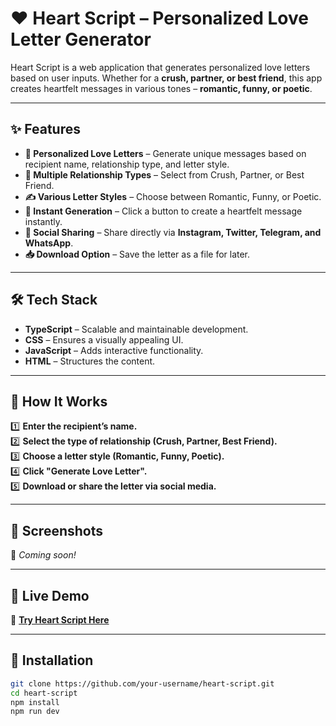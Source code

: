 # ❤️ Heart Script – Personalized Love Letter Generator  

Heart Script is a web application that generates personalized love letters based on user inputs. Whether for a **crush, partner, or best friend**, this app creates heartfelt messages in various tones – **romantic, funny, or poetic**.  

---

## ✨ Features  

- **💌 Personalized Love Letters** – Generate unique messages based on recipient name, relationship type, and letter style.  
- **💑 Multiple Relationship Types** – Select from Crush, Partner, or Best Friend.  
- **✍️ Various Letter Styles** – Choose between Romantic, Funny, or Poetic.  
- **🚀 Instant Generation** – Click a button to create a heartfelt message instantly.  
- **📲 Social Sharing** – Share directly via **Instagram, Twitter, Telegram, and WhatsApp**.  
- **📥 Download Option** – Save the letter as a file for later.  

---

## 🛠 Tech Stack  

- **TypeScript** – Scalable and maintainable development.  
- **CSS** – Ensures a visually appealing UI.  
- **JavaScript** – Adds interactive functionality.  
- **HTML** – Structures the content.  

---

## 🎯 How It Works  

1️⃣ **Enter the recipient’s name.**  
2️⃣ **Select the type of relationship (Crush, Partner, Best Friend).**  
3️⃣ **Choose a letter style (Romantic, Funny, Poetic).**  
4️⃣ **Click "Generate Love Letter".**  
5️⃣ **Download or share the letter via social media.**  

---

## 📸 Screenshots  

🚀 _Coming soon!_  

---

## 🔗 Live Demo  

🔴 **[Try Heart Script Here](#)**

---

## 📌 Installation  

```sh
git clone https://github.com/your-username/heart-script.git
cd heart-script
npm install
npm run dev
```
